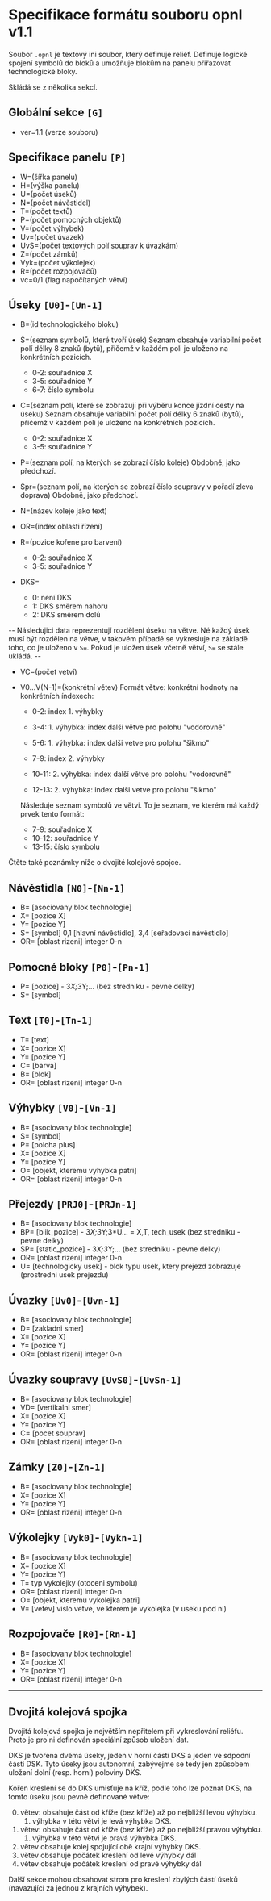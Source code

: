 # Specifikace formátu souboru opnl v1.1

Soubor `.opnl` je textový ini soubor, který definuje reliéf. Definuje logické
spojení symbolů do bloků a umožňuje blokům na panelu přiřazovat technologické
bloky.

Skládá se z několika sekcí.

## Globální sekce `[G]`
 - ver=1.1 (verze souboru)

## Specifikace panelu `[P]`
 - W=(šířka panelu)
 - H=(výška panelu)
 - U=(počet úseků)
 - N=(počet návěstidel)
 - T=(počet textů)
 - P=(počet pomocných objektů)
 - V=(počet výhybek)
 - Uv=(počet úvazek)
 - UvS=(počet textových polí souprav k úvazkám)
 - Z=(počet zámků)
 - Vyk=(počet výkolejek)
 - R=(počet rozpojovačů)
 - vc=0/1 (flag napočítaných větví)

## Úseky `[U0]`-`[Un-1]`
 - B=(id technologického bloku)
 - S=(seznam symbolů, které tvoří úsek)
    Seznam obsahuje variabilní počet polí délky 8 znaků (bytů), přičemž v každém
    poli je uloženo na konkrétních pozicích.
     - 0-2: souřadnice X
     - 3-5: souřadnice Y
     - 6-7: číslo symbolu

 - C=(seznam polí, které se zobrazují při výběru konce jízdní cesty na úseku)
    Seznam obsahuje variabilní počet polí délky 6 znaků (bytů), přičemž v každém
    poli je uloženo na konkrétních pozicích.
     - 0-2: souřadnice X
     - 3-5: souřadnice Y

 - P=(seznam polí, na kterých se zobrazí číslo koleje)
    Obdobně, jako předchozí.

 - Spr=(seznam polí, na kterých se zobrazí číslo soupravy v pořadí zleva doprava)
    Obdobně, jako předchozí.

 - N=(název koleje jako text)
 - OR=(index oblasti řízení)
 - R=(pozice kořene pro barvení)
   - 0-2: souřadnice X
   - 3-5: souřadnice Y
 - DKS=
   - 0: není DKS
   - 1: DKS směrem nahoru
   - 2: DKS směrem dolů

 -- Následujici data reprezentují rozdělení úseku na větve. Né každý úsek musí
    být rozdělen na větve, v takovém případě se vykresluje na základě toho, co
    je uloženo v `S=`. Pokud je uložen úsek včetně větví, `S=` se stále ukládá. --

 - VC=(počet vetví)
 - V0...V(N-1)=(konkrétní větev)
    Formát větve: konkrétní hodnoty na konkrétních índexech:

     - 0-2: index 1. výhybky
     - 3-4: 1. výhybka: index další větve pro polohu "vodorovně"
     - 5-6: 1. výhybka: index dalši vetve pro polohu "šikmo"

     - 7-9: index 2. výhybky
     - 10-11: 2. výhybka: index další větve pro polohu "vodorovně"
     - 12-13: 2. výhybka: index dalši vetve pro polohu "šikmo"

     Následuje seznam symbolů ve větvi. To je seznam, ve kterém má každý prvek
     tento formát:

      - 7-9: souřadnice X
      - 10-12: souřadnice Y
      - 13-15: číslo symbolu

 Čtěte také poznámky níže o dvojité kolejové spojce.

## Návěstidla `[N0]`-`[Nn-1]`
 - B= [asociovany blok technologie]
 - X= [pozice X]
 - Y= [pozice Y]
 - S= [symbol] 0,1 [hlavní návěstidlo], 3,4 [seřadovací návěstidlo]
 - OR= [oblast rizeni] integer 0-n

## Pomocné bloky `[P0]`-`[Pn-1]`
 - P= [pozice] - 3*X;3*Y;... (bez stredniku - pevne delky)
 - S= [symbol]

## Text `[T0]`-`[Tn-1]`
 - T= [text]
 - X= [pozice X]
 - Y= [pozice Y]
 - C= [barva]
 - B= [blok]
 - OR= [oblast rizeni] integer 0-n

## Výhybky `[V0]`-`[Vn-1]`
 -  B= [asociovany blok technologie]
 - S= [symbol]
 - P= [poloha plus]
 - X= [pozice X]
 - Y= [pozice Y]
 - O= [objekt, kteremu vyhybka patri]
 - OR= [oblast rizeni] integer 0-n

## Přejezdy `[PRJ0]`-`[PRJn-1]`
 - B= [asociovany blok technologie]
 - BP= [blik_pozice] - 3*X;3*Y;3*U... = X,T, tech_usek (bez stredniku - pevne delky)
 - SP= [static_pozice] - 3*X;3*Y;... (bez stredniku - pevne delky)
 - OR= [oblast rizeni] integer 0-n
 - U= [technologicky usek] - blok typu usek, ktery prejezd zobrazuje (prostredni usek prejezdu)

## Úvazky `[Uv0]`-`[Uvn-1]`
 - B= [asociovany blok technologie]
 - D= [zakladni smer]
 - X= [pozice X]
 - Y= [pozice Y]
 - OR= [oblast rizeni] integer 0-n

## Úvazky soupravy `[UvS0]`-`[UvSn-1]`
 - B= [asociovany blok technologie]
 - VD= [vertikalni smer]
 - X= [pozice X]
 - Y= [pozice Y]
 - C= [pocet souprav]
 -  OR= [oblast rizeni] integer 0-n

## Zámky `[Z0]`-`[Zn-1]`
 - B= [asociovany blok technologie]
 - X= [pozice X]
 - Y= [pozice Y]
 - OR= [oblast rizeni] integer 0-n

## Výkolejky `[Vyk0]`-`[Vykn-1]`
 - B= [asociovany blok technologie]
 - X= [pozice X]
 - Y= [pozice Y]
 - T= typ vykolejky (otoceni symbolu)
 - OR= [oblast rizeni] integer 0-n
 - O= [objekt, kteremu vykolejka patri]
 - V= [vetev] vislo vetve, ve kterem je vykolejka (v useku pod ni)

## Rozpojovače `[R0]`-`[Rn-1]`
 - B= [asociovany blok technologie]
 - X= [pozice X]
 - Y= [pozice Y]
 - OR= [oblast rizeni] integer 0-n

---

## Dvojitá kolejová spojka

Dvojitá kolejová spojka je největším nepřitelem při vykreslování reliéfu.
Proto je pro ni definován speciální způsob uložení dat.

DKS je tvořena dvěma úseky, jeden v horní části DKS a jeden ve sdpodní části DSK.
Tyto úseky jsou autonomní, zabývejme se tedy jen způsobem uložení dolní (resp.
horní) poloviny DKS.

Kořen kreslení se do DKS umisťuje na kříž, podle toho lze poznat DKS,
na tomto úseku jsou pevně definované větve:

 0. větev: obsahuje část od kříže (bez kříže) až po nejbližší levou výhybku.
    1. výhybka v této větvi je levá výhybka DKS.
 1. větev: obsahuje část od kříže (bez kříže) až po nejbližší pravou výhybku.
    1. výhybka v této větvi je pravá výhybka DKS.
 2. větev obsahuje kolej spojující obě krajní výhybky DKS.
 3. větev obsahuje počátek kreslení od levé výhybky dál
 4. větev obsahuje počátek kreslení od pravé výhybky dál

Další sekce mohou obsahovat strom pro kreslení zbylých částí úseků (navazující
za jednou z krajních výhybek).

